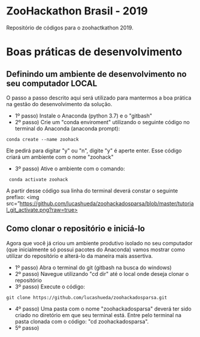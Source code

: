 # ZooHackathon Brasil - 2019

Repositório de códigos para o zoohactkathon 2019.

# Boas práticas de desenvolvimento


## Definindo um ambiente de desenvolvimento no seu computador LOCAL

O passo a passo descrito aqui será utilizado para mantermos a boa prática na gestão do desenvolvimento da solução.

- 1º passo) Instale o Anaconda (python 3.7) e o "gitbash"
- 2º passo) Crie um "conda enviroment" utilizando o seguinte código no terminal do Anaconda (anaconda prompt):
```
conda create --name zoohack
```
Ele pedirá para digitar "y" ou "n", digite "y" é aperte enter. Esse código criará um ambiente com o nome "zoohack"

- 3º passo) Ative o ambiente com o comando: 
```
 conda activate zoohack
```

A partir desse código sua linha do terminal deverá constar o seguinte prefixo:
<img src=”https://github.com/lucashueda/zoohackadosparsa/blob/master/tutorial_git_activate.png?raw=true>

## Como clonar o repositório e iniciá-lo

Agora que você já criou um ambiente produtivo isolado no seu computador (que inicialmente só possui pacotes do Anaconda) vamos mostrar como utilizar do repositório e alterá-lo da maneira mais assertiva.

- 1º passo) Abra o terminal do git (gitbash na busca do windows)
- 2º passo) Navegue utilizando "cd dir" até o local onde deseja clonar o repositório
- 3º passo) Execute o código:
```
git clone https://github.com/lucashueda/zoohackadosparsa.git
```
- 4º passo) Uma pasta com o nome "zoohackadosparsa" deverá ter sido criado no diretório em que seu terminal está. Entre pelo terminal na pasta clonada com o código: "cd zoohackadosparsa".
- 5º passo) 
